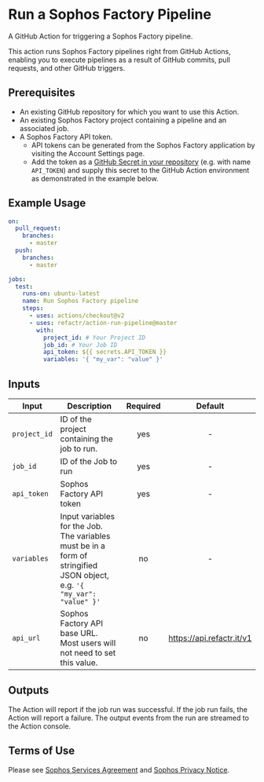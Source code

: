# Run a Sophos Factory Pipeline

A GitHub Action for triggering a Sophos Factory pipeline.

This action runs Sophos Factory pipelines right from GitHub Actions, enabling you to execute pipelines as a result of GitHub commits, pull requests, and other GitHub triggers.

## Prerequisites

* An existing GitHub repository for which you want to use this Action.
* An existing Sophos Factory project containing a pipeline and an associated job.
* A Sophos Factory API token.
    * API tokens can be generated from the Sophos Factory application by visiting the Account Settings page.
    * Add the token as a [GitHub Secret in your repository](https://docs.github.com/en/actions/security-guides/encrypted-secrets#creating-encrypted-secrets-for-a-repository) (e.g. with name `API_TOKEN`) and supply this secret to the GitHub Action environment as demonstrated in the example below.

## Example Usage

```yaml
on:
  pull_request:
    branches:
      - master
  push:
    branches:
      - master

jobs:
  test:
    runs-on: ubuntu-latest
    name: Run Sophos Factory pipeline
    steps:
      - uses: actions/checkout@v2
      - uses: refactr/action-run-pipeline@master
        with:
          project_id: # Your Project ID
          job_id: # Your Job ID
          api_token: ${{ secrets.API_TOKEN }}
          variables: '{ "my_var": "value" }'
```

## Inputs

Input | Description | Required | Default |
----------|-------------|:----------:|:-------:|
| `project_id` | ID of the project containing the job to run.|yes|-|
| `job_id` | ID of the Job to run | yes |-|
| `api_token` | Sophos Factory API token | yes | - |
| `variables` | Input variables for the Job. The variables must be in a form of stringified JSON object, e.g. `'{ "my_var": "value" }'` | no | - |
| `api_url` | Sophos Factory API base URL. Most users will not need to set this value. | no | https://api.refactr.it/v1 |

## Outputs

The Action will report if the job run was successful. If the job run fails, the Action will report a failure. The output events from the run are streamed to the Action console.

## Terms of Use

Please see [Sophos Services Agreement](https://www.sophos.com/en-us/legal/sophos-services-agreement.aspx) and [Sophos Privacy Notice](https://www.sophos.com/en-us/legal/sophos-group-privacy-notice.aspx).

